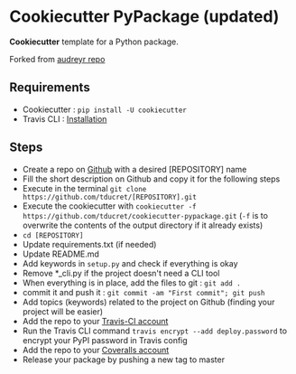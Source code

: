# Cookiecutter PyPackage (updated)

**Cookiecutter** template for a Python package.

Forked from [audreyr repo](https://github.com/audreyr/cookiecutter-pypackage/)

## Requirements

- Cookiecutter : `pip install -U cookiecutter`
- Travis CLI : [Installation](https://github.com/travis-ci/travis.rb#installation)

## Steps

- Create a repo on [Github](https://github.com/new) with a desired [REPOSITORY] name
- Fill the short description on Github and copy it for the following steps
- Execute in the terminal `git clone https://github.com/tducret/[REPOSITORY].git`
- Execute the cookiecutter with `cookiecutter -f https://github.com/tducret/cookiecutter-pypackage.git` (`-f` is to overwrite the contents of the output directory if it already exists)
- `cd [REPOSITORY]`
- Update requirements.txt (if needed)
- Update README.md
- Add keywords in `setup.py` and check if everything is okay
- Remove *_cli.py if the project doesn't need a CLI tool
- When everything is in place, add the files to git : `git add .`
- commit it and push it : `git commit -am "First commit"; git push`
- Add topics (keywords) related to the project on Github (finding your project will be easier)
- Add the repo to your [Travis-CI account](https://travis-ci.org/profile/tducret)
- Run the Travis CLI command `travis encrypt --add deploy.password` to encrypt your PyPI password in Travis config
- Add the repo to your [Coveralls account](https://coveralls.io/repos/new)
- Release your package by pushing a new tag to master
